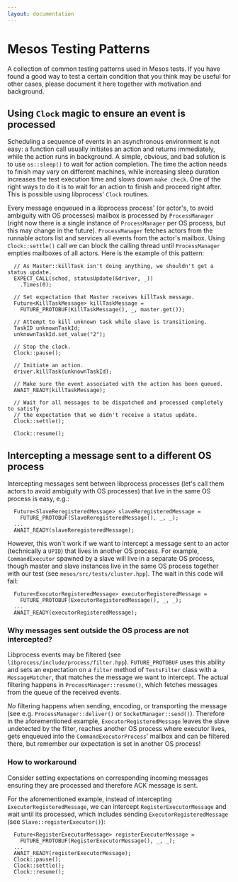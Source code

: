 ```yaml
---
layout: documentation
---
```


# Mesos Testing Patterns

A collection of common testing patterns used in Mesos tests. If you have found a good way to test a certain condition that you think may be useful for other cases, please document it here together with motivation and background.

## Using `Clock` magic to ensure an event is processed
Scheduling a sequence of events in an asynchronous environment is not easy: a function call usually initiates an action and returns immediately, while the action runs in background. A simple, obvious, and bad solution is to use `os::sleep()` to wait for action completion. The time the action needs to finish may vary on different machines, while increasing sleep duration increases the test execution time and slows down `make check`. One of the right ways to do it is to wait for an action to finish and proceed right after. This is possible using libprocess' `Clock` routines.


Every message enqueued in a libprocess process' (or actor's, to avoid ambiguity with OS processes) mailbox is processed by `ProcessManager` (right now there is a single instance of `ProcessManager` per OS process, but this may change in the future). `ProcessManager` fetches actors from the runnable actors list and services all events from the actor's mailbox. Using `Clock::settle()` call we can block the calling thread until `ProcessManager` empties mailboxes of all actors. Here is the example of this pattern:

~~~{.cpp}
  // As Master::killTask isn't doing anything, we shouldn't get a status update.
  EXPECT_CALL(sched, statusUpdate(&driver, _))
    .Times(0);

  // Set expectation that Master receives killTask message.
  Future<KillTaskMessage> killTaskMessage =
    FUTURE_PROTOBUF(KillTaskMessage(), _, master.get());

  // Attempt to kill unknown task while slave is transitioning.
  TaskID unknownTaskId;
  unknownTaskId.set_value("2");

  // Stop the clock.
  Clock::pause();

  // Initiate an action.
  driver.killTask(unknownTaskId);

  // Make sure the event associated with the action has been queued.
  AWAIT_READY(killTaskMessage);

  // Wait for all messages to be dispatched and processed completely to satisfy
  // the expectation that we didn't receive a status update.
  Clock::settle();

  Clock::resume();
~~~

## Intercepting a message sent to a different OS process
Intercepting messages sent between libprocess processes (let's call them actors to avoid ambiguity with OS processes) that live in the same OS process is easy, e.g.:

~~~{.cpp}
  Future<SlaveReregisteredMessage> slaveReregisteredMessage =
    FUTURE_PROTOBUF(SlaveReregisteredMessage(), _, _);
  ...
  AWAIT_READY(slaveReregisteredMessage);
~~~

However, this won't work if we want to intercept a message sent to an actor (technically a `UPID`) that lives in another OS process. For example, `CommandExecutor` spawned by a slave will live in a separate OS process, though master and slave instances live in the same OS process together with our test (see `mesos/src/tests/cluster.hpp`). The wait in this code will fail:

~~~{.cpp}
  Future<ExecutorRegisteredMessage> executorRegisteredMessage =
    FUTURE_PROTOBUF(ExecutorRegisteredMessage(), _, _);
  ...
  AWAIT_READY(executorRegisteredMessage);
~~~

### Why messages sent outside the OS process are not intercepted?
Libprocess events may be filtered (see `libprocess/include/process/filter.hpp`). `FUTURE_PROTOBUF` uses this ability and sets an expectation on a `filter` method of `TestsFilter` class with a `MessageMatcher`, that matches the message we want to intercept. The actual filtering happens in `ProcessManager::resume()`, which fetches messages from the queue of the received events.

*No* filtering happens when sending, encoding, or transporting the message (see e.g. `ProcessManager::deliver()` or `SocketManager::send()`). Therefore in the aforementioned example, `ExecutorRegisteredMessage` leaves the slave undetected by the filter, reaches another OS process where executor lives, gets enqueued into the `CommandExecutorProcess`' mailbox and can be filtered there, but remember our expectation is set in another OS process!

### How to workaround
Consider setting expectations on corresponding incoming messages ensuring they are processed and therefore ACK message is sent.

For the aforementioned example, instead of intercepting `ExecutorRegisteredMessage`, we can intercept `RegisterExecutorMessage` and wait until its processed, which includes sending `ExecutorRegisteredMessage` (see `Slave::registerExecutor()`):

~~~{.cpp}
  Future<RegisterExecutorMessage> registerExecutorMessage =
    FUTURE_PROTOBUF(RegisterExecutorMessage(), _, _);
  ...
  AWAIT_READY(registerExecutorMessage);
  Clock::pause();
  Clock::settle();
  Clock::resume();
~~~
